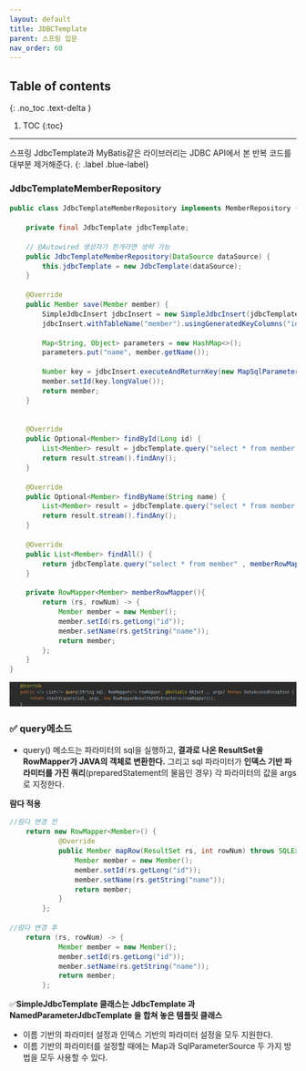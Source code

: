 ```yaml
---
layout: default
title: JDBCTemplate
parent: 스프링 입문
nav_order: 60
---
```

## Table of contents
{: .no_toc .text-delta }

1. TOC
{:toc}

---
스프링 JdbcTemplate과 MyBatis같은 라이브러리는 JDBC API에서 본 반복 코드를 대부분 제거해준다.
{: .label .blue-label}

### **JdbcTemplateMemberRepository**
```java
public class JdbcTemplateMemberRepository implements MemberRepository {

    private final JdbcTemplate jdbcTemplate;

    // @Autowired 생성자가 한개라면 생략 가능
    public JdbcTemplateMemberRepository(DataSource dataSource) {
        this.jdbcTemplate = new JdbcTemplate(dataSource);
    }

    @Override
    public Member save(Member member) {
        SimpleJdbcInsert jdbcInsert = new SimpleJdbcInsert(jdbcTemplate);
        jdbcInsert.withTableName("member").usingGeneratedKeyColumns("id");

        Map<String, Object> parameters = new HashMap<>();
        parameters.put("name", member.getName());

        Number key = jdbcInsert.executeAndReturnKey(new MapSqlParameterSource(parameters));
        member.setId(key.longValue());
        return member;
    }


    @Override
    public Optional<Member> findById(Long id) {
        List<Member> result = jdbcTemplate.query("select * from member where id = ?" , memberRowMapper() , id);
        return result.stream().findAny();
    }

    @Override
    public Optional<Member> findByName(String name) {
        List<Member> result = jdbcTemplate.query("select * from member where name = ?" , memberRowMapper() , name);
        return result.stream().findAny();
    }

    @Override
    public List<Member> findAll() {
        return jdbcTemplate.query("select * from member" , memberRowMapper());
    }

    private RowMapper<Member> memberRowMapper(){
        return (rs, rowNum) -> {
            Member member = new Member();
            member.setId(rs.getLong("id"));
            member.setName(rs.getString("name"));
            return member;
        };
    }
}
```
![](../../assets/images/spring-introduction/JDBCTemplate/1.png)
### ✅ **query메소드**
- query() 메소드는 파라미터의 sql을 실행하고, **결과로 나온 ResultSet을 RowMapper가 JAVA의 객체로 변환한다.** 그리고 sql 파라미터가 **인덱스 기반 파라미터를 가진 쿼리**(preparedStatement의 물음인 경우) 각 파라미터의 값을 args로 지정한다.

**람다 적용**
```java
//람다 변경 전
	return new RowMapper<Member>() {
            @Override
            public Member mapRow(ResultSet rs, int rowNum) throws SQLException {
                Member member = new Member();
                member.setId(rs.getLong("id"));
                member.setName(rs.getString("name"));
                return member;
            }
        };

//람다 변경 후
	return (rs, rowNum) -> {
            Member member = new Member();
            member.setId(rs.getLong("id"));
            member.setName(rs.getString("name"));
            return member;
        };

```
✅**SimpleJdbcTemplate 클래스는 JdbcTemplate 과 NamedParameterJdbcTemplate 을 합쳐 놓은 템플릿 클래스**
- 이름 기반의 파라미터 설정과 인덱스 기반의 파라미터 설정을 모두 지원한다.
- 이름 기반의 파라미터를 설정할 때에는 Map과 SqlParameterSource 두 가지 방법을 모두 사용할 수 있다.
